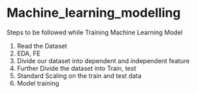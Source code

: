 # Machine_learning_modelling
Steps to be followed while Training Machine Learning Model
1. Read the Dataset
2. EDA, FE
3. Divide our dataset into dependent and independent feature
4. Further Divide the dataset into Train, test
5. Standard Scaling on the train and test data
6. Model training 
